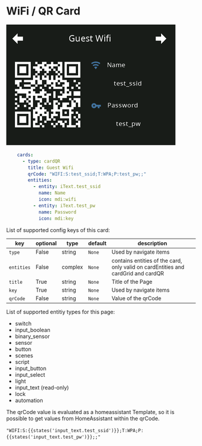 # WiFi / QR Card

![card-qr](img/card-qr.png)

```yaml
    cards:
      - type: cardQR
        title: Guest Wifi
        qrCode: "WIFI:S:test_ssid;T:WPA;P:test_pw;;"
        entities:
          - entity: iText.test_ssid
            name: Name
            icon: mdi:wifi
          - entity: iText.test_pw
            name: Password
            icon: mdi:key
```

List of supported config keys of this card:

key | optional | type | default | description
-- | -- | -- | -- | --
`type` | False | string | `None` | Used by navigate items
`entities` | False | complex | `None` | contains entities of the card, only valid on cardEntities and cardGrid and cardQR
`title` | True | string | `None` | Title of the Page 
`key` | True | string | `None` | Used by navigate items
`qrCode` | False | string | `None` | Value of the qrCode

List of supported entitiy types for this page:

- switch
- input_boolean
- binary_sensor
- sensor
- button
- scenes
- script
- input_button
- input_select
- light
- input_text (read-only)
- lock
- automation

The qrCode value is evaluated as a homeassistant Template, so it is possible to get values from HomeAssistant within the qrCode.

`"WIFI:S:{{states('input_text.test_ssid')}};T:WPA;P:{{states('input_text.test_pw')}};;"`
